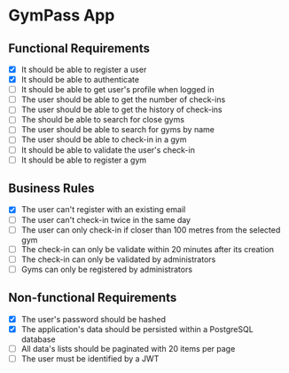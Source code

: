 # GymPass App

## Functional Requirements

- [x] It should be able to register a user
- [x] It should be able to authenticate
- [ ] It should be able to get user's profile when logged in
- [ ] The user should be able to get the number of check-ins
- [ ] The user should be able to get the history of check-ins
- [ ] The should be able to search for close gyms
- [ ] The user should be able to search for gyms by name
- [ ] The user should be able to check-in in a gym
- [ ] It should be able to validate the user's check-in
- [ ] It should be able to register a gym

## Business Rules

- [x] The user can't register with an existing email
- [ ] The user can't check-in twice in the same day
- [ ] The user can only check-in if closer than 100 metres from the selected gym
- [ ] The check-in can only be validate within 20 minutes after its creation
- [ ] The check-in can only be validated by administrators
- [ ] Gyms can only be registered by administrators

## Non-functional Requirements

- [x] The user's password should be hashed
- [x] The application's data should be persisted within a PostgreSQL database
- [ ] All data's lists should be paginated with 20 items per page
- [ ] The user must be identified by a JWT
